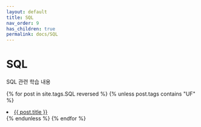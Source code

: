 ```yaml
---
layout: default
title: SQL
nav_order: 9
has_children: true
permalink: docs/SQL
---
```

# SQL
SQL 관련 학습 내용

{% for post in site.tags.SQL reversed %}
{% unless post.tags contains "UF" %}
<li><a href="{{ post.url }}">{{ post.title }}</a></li>
{% endunless %}
{% endfor %}